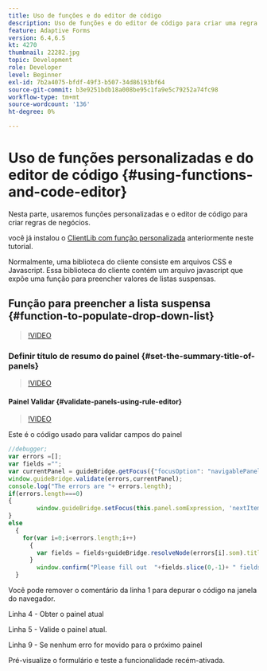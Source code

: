 ```yaml
---
title: Uso de funções e do editor de código
description: Uso de funções e do editor de código para criar uma regra de negócios
feature: Adaptive Forms
version: 6.4,6.5
kt: 4270
thumbnail: 22282.jpg
topic: Development
role: Developer
level: Beginner
exl-id: 7b2a4075-bfdf-49f3-b507-34d86193bf64
source-git-commit: b3e9251bdb18a008be95c1fa9e5c79252a74fc98
workflow-type: tm+mt
source-wordcount: '136'
ht-degree: 0%

---
```


# Uso de funções personalizadas e do editor de código {#using-functions-and-code-editor}

Nesta parte, usaremos funções personalizadas e o editor de código para criar regras de negócios.

você já instalou o [ClientLib com função personalizada](assets/client-libs-and-logo.zip) anteriormente neste tutorial.

Normalmente, uma biblioteca do cliente consiste em arquivos CSS e Javascript. Essa biblioteca do cliente contém um arquivo javascript que expõe uma função para preencher valores de listas suspensas.


## Função para preencher a lista suspensa {#function-to-populate-drop-down-list}

>[!VIDEO](https://video.tv.adobe.com/v/22282?quality=12&learn=on)

### Definir título de resumo do painel {#set-the-summary-title-of-panels}

>[!VIDEO](https://video.tv.adobe.com/v/28387?quality=12&learn=on)

#### Painel Validar {#validate-panels-using-rule-editor}

>[!VIDEO](https://video.tv.adobe.com/v/28409?quality=12&learn=on)

Este é o código usado para validar campos do painel

```javascript
//debugger;
var errors =[];
var fields ="";
var currentPanel = guideBridge.getFocus({"focusOption": "navigablePanel"});
window.guideBridge.validate(errors,currentPanel);
console.log("The errors are "+ errors.length);
if(errors.length===0)
{
        window.guideBridge.setFocus(this.panel.somExpression, 'nextItem', true);
}
else
  {
    for(var i=0;i<errors.length;i++)
      {
        var fields = fields+guideBridge.resolveNode(errors[i].som).title+" , ";
      }
        window.confirm("Please fill out  "+fields.slice(0,-1)+ " fields");
  }
```

Você pode remover o comentário da linha 1 para depurar o código na janela do navegador.

Linha 4 - Obter o painel atual

Linha 5 - Valide o painel atual.

Linha 9 - Se nenhum erro for movido para o próximo painel

Pré-visualize o formulário e teste a funcionalidade recém-ativada.
